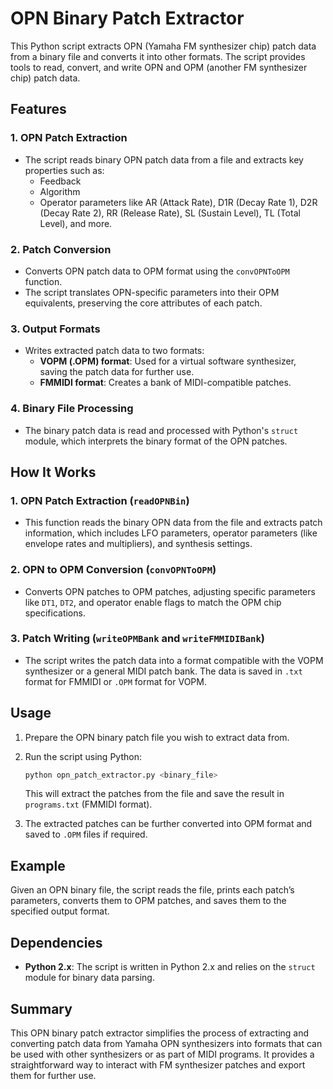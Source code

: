 
# OPN Binary Patch Extractor

This Python script extracts OPN (Yamaha FM synthesizer chip) patch data from a binary file and converts it into other formats. The script provides tools to read, convert, and write OPN and OPM (another FM synthesizer chip) patch data.

## Features

### 1. OPN Patch Extraction
- The script reads binary OPN patch data from a file and extracts key properties such as:
  - Feedback
  - Algorithm
  - Operator parameters like AR (Attack Rate), D1R (Decay Rate 1), D2R (Decay Rate 2), RR (Release Rate), SL (Sustain Level), TL (Total Level), and more.

### 2. Patch Conversion
- Converts OPN patch data to OPM format using the `convOPNToOPM` function.
- The script translates OPN-specific parameters into their OPM equivalents, preserving the core attributes of each patch.

### 3. Output Formats
- Writes extracted patch data to two formats:
  - **VOPM (.OPM) format**: Used for a virtual software synthesizer, saving the patch data for further use.
  - **FMMIDI format**: Creates a bank of MIDI-compatible patches.

### 4. Binary File Processing
- The binary patch data is read and processed with Python's `struct` module, which interprets the binary format of the OPN patches.

## How It Works

### 1. **OPN Patch Extraction (`readOPNBin`)**
- This function reads the binary OPN data from the file and extracts patch information, which includes LFO parameters, operator parameters (like envelope rates and multipliers), and synthesis settings.

### 2. **OPN to OPM Conversion (`convOPNToOPM`)**
- Converts OPN patches to OPM patches, adjusting specific parameters like `DT1`, `DT2`, and operator enable flags to match the OPM chip specifications.

### 3. **Patch Writing (`writeOPMBank` and `writeFMMIDIBank`)**
- The script writes the patch data into a format compatible with the VOPM synthesizer or a general MIDI patch bank. The data is saved in `.txt` format for FMMIDI or `.OPM` format for VOPM.

## Usage

1. Prepare the OPN binary patch file you wish to extract data from.
2. Run the script using Python:
   ```bash
   python opn_patch_extractor.py <binary_file>
   ```
   This will extract the patches from the file and save the result in `programs.txt` (FMMIDI format).
   
3. The extracted patches can be further converted into OPM format and saved to `.OPM` files if required.

## Example

Given an OPN binary file, the script reads the file, prints each patch’s parameters, converts them to OPM patches, and saves them to the specified output format.

## Dependencies

- **Python 2.x**: The script is written in Python 2.x and relies on the `struct` module for binary data parsing.

## Summary

This OPN binary patch extractor simplifies the process of extracting and converting patch data from Yamaha OPN synthesizers into formats that can be used with other synthesizers or as part of MIDI programs. It provides a straightforward way to interact with FM synthesizer patches and export them for further use.
